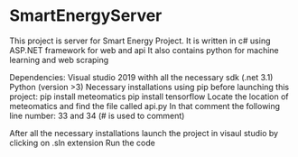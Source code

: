 # SmartEnergyServer
This project is server for Smart Energy Project. 
It is written in c# using ASP.NET framework for web and api 
It also contains python for machine learning and web scraping 

Dependencies:
Visual studio 2019 withh all the necessary sdk (.net 3.1)
Python (version >3)
Necessary installations using pip before launching this project:
  pip install meteomatics
  pip install tensorflow
Locate the location of meteomatics and find the file called api.py
  In that comment the following line number: 33 and 34 (# is used to comment)
 
After all the necessary installations launch the project in visaul studio by clicking on .sln extension
Run the code 
